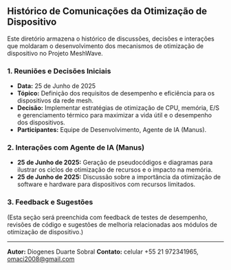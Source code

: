 

## Histórico de Comunicações da Otimização de Dispositivo

Este diretório armazena o histórico de discussões, decisões e interações que moldaram o desenvolvimento dos mecanismos de otimização de dispositivo no Projeto MeshWave.

### 1. Reuniões e Decisões Iniciais

*   **Data:** 25 de Junho de 2025
*   **Tópico:** Definição dos requisitos de desempenho e eficiência para os dispositivos da rede mesh.
*   **Decisão:** Implementar estratégias de otimização de CPU, memória, E/S e gerenciamento térmico para maximizar a vida útil e o desempenho dos dispositivos.
*   **Participantes:** Equipe de Desenvolvimento, Agente de IA (Manus).

### 2. Interações com Agente de IA (Manus)

*   **25 de Junho de 2025:** Geração de pseudocódigos e diagramas para ilustrar os ciclos de otimização de recursos e o impacto na memória.
*   **25 de Junho de 2025:** Discussão sobre a importância da otimização de software e hardware para dispositivos com recursos limitados.

### 3. Feedback e Sugestões

(Esta seção será preenchida com feedback de testes de desempenho, revisões de código e sugestões de melhoria relacionadas aos módulos de otimização de dispositivo.)

---

**Autor:** Diogenes Duarte Sobral
**Contato:** celular +55 21 972341965, omaci2008@gmail.com


